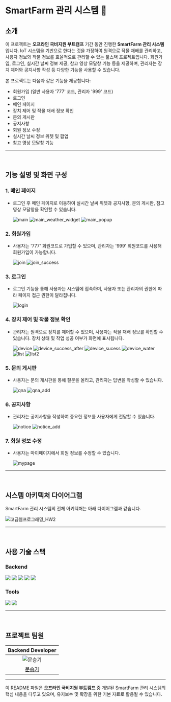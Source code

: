 # SmartFarm 관리 시스템 🌱

## 소개

이 프로젝트는 **오프라인 국비지원 부트캠프** 기간 동안 진행한 **SmartFarm 관리 시스템**입니다. IoT 시스템을 기반으로 한다는 것을 가정하여 원격으로 작물 재배를 관리하고, 사용자 정보와 작물 정보를 효율적으로 관리할 수 있는 풀스택 프로젝트입니다. 회원가입, 로그인, 실시간 날씨 정보 제공, 참고 영상 모달창 기능 등을 제공하며, 관리자는 장치 제어와 공지사항 작성 등 다양한 기능을 사용할 수 있습니다.

본 프로젝트는 다음과 같은 기능을 제공합니다:
- 회원가입 (일반 사용자 '777' 코드, 관리자 '999' 코드)
- 로그인
- 메인 페이지
- 장치 제어 및 작물 재배 정보 확인
- 문의 게시판
- 공지사항
- 회원 정보 수정
- 실시간 날씨 정보 위젯 및 팝업
- 참고 영상 모달창 기능

---

<br>

## 기능 설명 및 화면 구성

### 1. 메인 페이지
- 로그인 후 메인 페이지로 이동하여 실시간 날씨 위젯과 공지사항, 문의 게시판, 참고 영상 모달창을 확인할 수 있습니다.

  ![main](https://github.com/user-attachments/assets/186ad0e9-1ab2-4563-b28e-0ea1348ce048)
  ![main_weather_widget](https://github.com/user-attachments/assets/082c0c61-232b-4d07-96a6-b1d86ae2914a)
  ![main_popup](https://github.com/user-attachments/assets/7ea9a69d-18cd-4621-beab-632413f346b4)

### 2. 회원가입
- 사용자는 '777' 회원코드로 가입할 수 있으며, 관리자는 '999' 회원코드를 사용해 회원가입이 가능합니다.

  ![join](https://github.com/user-attachments/assets/17448a8c-6e73-44b5-be04-35b7b18c54ff)
  ![join_success](https://github.com/user-attachments/assets/ceed1814-45d8-45b9-a08c-8a9d936000a1)

### 3. 로그인
- 로그인 기능을 통해 사용자는 시스템에 접속하며, 사용자 또는 관리자의 권한에 따라 페이지 접근 권한이 달라집니다.

  ![login](https://github.com/user-attachments/assets/d80c9900-eba8-4c57-a04a-fedf2445aa12)

### 4. 장치 제어 및 작물 정보 확인
- 관리자는 원격으로 장치를 제어할 수 있으며, 사용자는 작물 재배 정보를 확인할 수 있습니다. 장치 상태 및 작업 성공 여부가 화면에 표시됩니다.

  ![device](https://github.com/user-attachments/assets/f5c937ef-18dc-4af7-856f-a94d7f0366ca)
  ![device_success_after](https://github.com/user-attachments/assets/b41b5a28-be2d-4c59-8af1-96bfb9bbf9e2)
  ![device_sucess](https://github.com/user-attachments/assets/a9db89a3-e9a6-4c5d-8976-271b52bd18a1)
  ![device_water](https://github.com/user-attachments/assets/47c56eda-546e-4386-9c69-217888c41d6f)
  ![list](https://github.com/user-attachments/assets/34b7155d-b4d1-4c24-b671-9a4637210277)
  ![list2](https://github.com/user-attachments/assets/7187c62b-6dd6-41cd-bc32-8275ce1c3a56)

### 5. 문의 게시판
- 사용자는 문의 게시판을 통해 질문을 올리고, 관리자는 답변을 작성할 수 있습니다.

  ![qna](https://github.com/user-attachments/assets/f7af3575-67a7-4ce1-807d-e3153c041acb)
  ![qna_add](https://github.com/user-attachments/assets/c6ae3d4a-e7d2-4606-bd85-bf22c12cf2f5)

### 6. 공지사항
- 관리자는 공지사항을 작성하여 중요한 정보를 사용자에게 전달할 수 있습니다.

  ![notice](https://github.com/user-attachments/assets/b51d4a73-714e-4a9e-ac4f-86943254d560)
  ![notice_add](https://github.com/user-attachments/assets/c10c790e-8cd3-4a5c-a736-9583293ddc48)

### 7. 회원 정보 수정
- 사용자는 마이페이지에서 회원 정보를 수정할 수 있습니다.

  ![mypage](https://github.com/user-attachments/assets/cb27f78f-690f-4598-a9b6-55e7e60f21fc)

---

<br>

## 시스템 아키텍처 다이어그램

SmartFarm 관리 시스템의 전체 아키텍처는 아래 다이어그램과 같습니다.

  ![고급웹프로그래밍_HW2](https://github.com/user-attachments/assets/f46de54b-4700-4e14-b592-1d6ba938be1a)

---

<br>

## 사용 기술 스택

### Backend
<img src="https://img.shields.io/badge/Java-007396?style=for-the-badge&logo=Java&logoColor=white">
<img src="https://img.shields.io/badge/SpringBoot-6DB33F?style=for-the-badge&logo=SpringBoot&logoColor=white">
<img src="https://img.shields.io/badge/MySQL-4479A1?style=for-the-badge&logo=MySQL&logoColor=white">
<img src="https://img.shields.io/badge/JPA-6DB33F?style=for-the-badge&logo=Hibernate&logoColor=white">
<img src="https://img.shields.io/badge/SpringSecurity-6DB33F?style=for-the-badge&logo=SpringSecurity&logoColor=white">

### Tools
<img src="https://img.shields.io/badge/Github-181717?style=for-the-badge&logo=Github&logoColor=white">
<img src="https://img.shields.io/badge/IntelliJ%20IDEA-000000?style=for-the-badge&logo=IntelliJIDEA&logoColor=white">

---

<br>

## 프로젝트 팀원

| Backend Developer |
| :----------------: |
| ![문승기](https://github.com/seunggi-coding.png?size=120) |
| [문승기](https://github.com/seunggi-coding) |

---

이 README 파일은 **오프라인 국비지원 부트캠프** 중 개발된 SmartFarm 관리 시스템의 핵심 내용을 다루고 있으며, 유지보수 및 확장을 위한 기본 자료로 활용될 수 있습니다.
